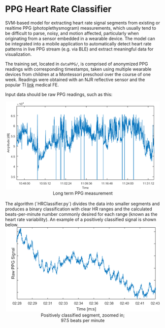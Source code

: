 # PPG Heart Rate Classifier
SVM-based model for extracting heart rate signal segments from existing or realtime PPG (photoplethysmogram) measurements, which usually tend to be difficult to parse, noisy, and motion affected, particularly when originating from a sensor embedded in a wearable device. The model can be integrated into a mobile application to automatically detect heart rate patterns in live PPG stream (e.g. via BLE) and extract meaningful data for visualization.

The training set, located in `dataPPG/`, is comprised of anonymized PPG readings with corresponding timestamps, taken using multiple wearable devices from children at a Montessori preschool over the course of one week. Readings were obtained with an NJR reflective sensor and the popular TI [link](http://www.ti.com/product/AFE4400 "AFE4400") medical FE.

Input data should be raw PPG readings, such as this:

<div style="text-align:center" align="center"><img src="figures/before.png" width="500"><br />Long term PPG measurement</div>
<br />
The algorithm (`HRClassifier.py`) divides the data into smaller segments and produces a binary classification with clear HR ranges and the calculated beats-per-minute number commonly desired for each range (known as the heart rate variability). An example of a positively classified signal is shown below. 
<br />
<div style="text-align:center" align="center"><img src="figures/after.png" width="500"><br />Positively classified segment, zoomed in;<br />97.5 beats per minute</div>
